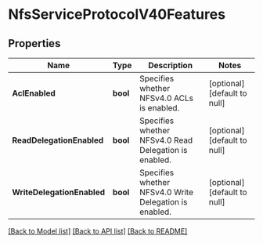 # NfsServiceProtocolV40Features

## Properties
Name | Type | Description | Notes
------------ | ------------- | ------------- | -------------
**AclEnabled** | **bool** | Specifies whether NFSv4.0 ACLs is enabled. | [optional] [default to null]
**ReadDelegationEnabled** | **bool** | Specifies whether NFSv4.0 Read Delegation is enabled. | [optional] [default to null]
**WriteDelegationEnabled** | **bool** | Specifies whether NFSv4.0 Write Delegation is enabled. | [optional] [default to null]

[[Back to Model list]](../README.md#documentation-for-models) [[Back to API list]](../README.md#documentation-for-api-endpoints) [[Back to README]](../README.md)


